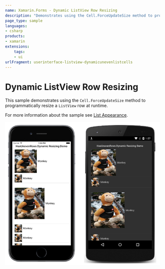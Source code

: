 ```yaml
---
name: Xamarin.Forms - Dynamic ListView Row Resizing
description: "Demonstrates using the Cell.ForceUpdateSize method to programmatically resize a ListView row at runtime (UI)"
page_type: sample
languages:
- csharp
products:
- xamarin
extensions:
    tags:
    - ui
urlFragment: userinterface-listview-dynamicunevenlistcells
---
```

# Dynamic ListView Row Resizing

This sample demonstrates using the `Cell.ForceUpdateSize` method to programmatically resize a `ListView` row at runtime.

For more information about the sample see [List Appearance](https://docs.microsoft.com/en-us/xamarin/xamarin-forms/user-interface/listview/customizing-list-appearance).

![Dynamic ListView Row Resizing application screenshot](Screenshots/01All.png "Dynamic ListView Row Resizing application screenshot")

